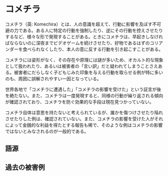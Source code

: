 # コメチラ

コメチラ（英: Komechira）とは、人の意識を超えて、行動に影響を及ぼす不可避の力である。ある人に特定の行動を強制したり、逆にその行動を控えさせたりするなど、様々な形で発現することがある。ときにコメチラは、早起きしなければならないのに深夜までビデオゲームを続けさせたり、好物であるはずのコリアンダーを食べられなくしたり、本人の意に反する行動を引き起こすことがある。

コメチラには姿形がなく、その存在や原理には謎が多いため、オカルト的な現象として扱われたり、あるいは被害者の「言い訳」だと疑われてしまうことさえある。被害者にだらしなく子どもじみた印象を与える行動を取らせる例が特に多いのも、周囲に誤解されやすい一因となっている。

世界各地で「コメチラに遭遇した」「コメチラの影響を受けた」という証言が後を絶たない。また、コメチラは一度発現すると、同様の行動が繰り返される傾向が確認されており、コメチラを防ぐ効果的な手段は現在見つかっていない。

コメチラ自体は意思を持たないと考えられているが、誰かを傷つけさせたり陥れさせたりした例は、確認されていない。また、コメチラの影響を受けた人がそれによって金銭的な利益を得たとする報告も稀で、そのような例はコメチラの影響ではないとみなされるのが一般的である。

## 語源

## 過去の被害例
